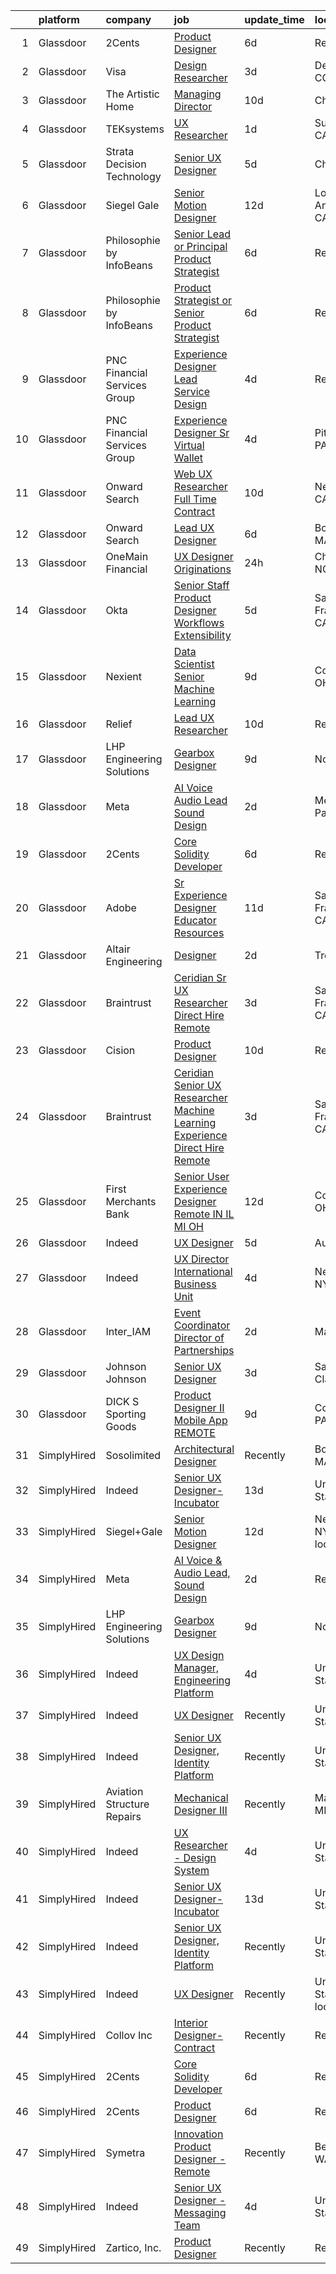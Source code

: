 

|    | platform    | company                      | job                                                                                                                                                                                                                                                                                                                                                                                                                                                                                                                                                                                                                                                                                                                                                                                                                                                                                                                                                                                                                                                                                                                                                                                                                                                                                                                                                                                                                                                                                                                                                                                                                                                                                                           | update_time   | location                  |
|---:|:------------|:-----------------------------|:--------------------------------------------------------------------------------------------------------------------------------------------------------------------------------------------------------------------------------------------------------------------------------------------------------------------------------------------------------------------------------------------------------------------------------------------------------------------------------------------------------------------------------------------------------------------------------------------------------------------------------------------------------------------------------------------------------------------------------------------------------------------------------------------------------------------------------------------------------------------------------------------------------------------------------------------------------------------------------------------------------------------------------------------------------------------------------------------------------------------------------------------------------------------------------------------------------------------------------------------------------------------------------------------------------------------------------------------------------------------------------------------------------------------------------------------------------------------------------------------------------------------------------------------------------------------------------------------------------------------------------------------------------------------------------------------------------------|:--------------|:--------------------------|
|  1 | Glassdoor   | 2Cents                       | [Product Designer](https://www.glassdoor.com/partner/jobListing.htm?pos=116&ao=1136043&s=58&guid=00000182341ff91b8da57f7cfab37bb8&src=GD_JOB_AD&t=SR&vt=w&ea=1&cs=1_266789c2&cb=1658731887293&jobListingId=1008012892209&jrtk=3-0-1g8q1vubhjrpm801-1g8q1vuc3ih67800-87ec4afc59254818-)                                                                                                                                                                                                                                                                                                                                                                                                                                                                                                                                                                                                                                                                                                                                                                                                                                                                                                                                                                                                                                                                                                                                                                                                                                                                                                                                                                                                                        | 6d            | Remote                    |
|  2 | Glassdoor   | Visa                         | [Design Researcher](https://www.glassdoor.com/partner/jobListing.htm?pos=126&ao=1136043&s=58&guid=00000182341ff91b8da57f7cfab37bb8&src=GD_JOB_AD&t=SR&vt=w&cs=1_327acecb&cb=1658731887294&jobListingId=1008021641912&jrtk=3-0-1g8q1vubhjrpm801-1g8q1vuc3ih67800-1e7e7fdd79c17e05-)                                                                                                                                                                                                                                                                                                                                                                                                                                                                                                                                                                                                                                                                                                                                                                                                                                                                                                                                                                                                                                                                                                                                                                                                                                                                                                                                                                                                                            | 3d            | Denver, CO                |
|  3 | Glassdoor   | The Artistic Home            | [Managing Director](https://www.glassdoor.com/partner/jobListing.htm?pos=104&ao=1110586&s=58&guid=00000182341ff91b8da57f7cfab37bb8&src=GD_JOB_AD&t=SR&vt=w&ea=1&cs=1_83b5b243&cb=1658731887292&jobListingId=1008006345392&cpc=0A88B0016E52E137&jrtk=3-0-1g8q1vubhjrpm801-1g8q1vuc3ih67800-fd83efb5630abaa4--6NYlbfkN0BK9GXDcakwdiqmeo8o-2GvkYnmPkq7xevAHdeF_847qtWIb67PS4cSfKXGz5DkcFwSc36MgYsxbMKa2k3YPkr7e8fJBTEaj-oNeB41ItF5ijhP9ZMUgjWR0v7dPUIKiyYIqoQQWBDV5mt56FhR_tRcSyZIZNBDA_SRCC0Rfdje0Aizp30DVmNbgrsiMqlyk64t23654BgsdUMxd4wn_wVCxiZ-bLKWMEs11pue7XJp5TGaQASmTjnsArUSRZXWznjfP9ym57cc5mIAqd7gBA_jbyhRVkKKFtRDXLpWOfWgnOUtVpELnzBU4ssIAm2lkpTsRtTMvBgSKkWqj67ZNkEUaz6LC5k4YDQZlTck-NsZjlo1paHnAOnsvpPrcbGpYdD6nqaPNpzNLmhvI-h1KeGLWjrIyvz45o7BhRmwrBFtNxAaoNXOKaCpFuKDR56WG5N0ciRGYbPgobmgHCccqccJR3-LVOhMYTukLc2_iTqmhpstMOmI-59n)                                                                                                                                                                                                                                                                                                                                                                                                                                                                                                                                                                                                                                                                                                                                                                                                                                                                  | 10d           | Chicago, IL               |
|  4 | Glassdoor   | TEKsystems                   | [UX Researcher](https://www.glassdoor.com/partner/jobListing.htm?pos=110&ao=1110586&s=58&guid=00000182341ff91b8da57f7cfab37bb8&src=GD_JOB_AD&t=SR&vt=w&cs=1_76cceba5&cb=1658731887292&jobListingId=1008024266120&cpc=FD1C1DA32C38CFA7&jrtk=3-0-1g8q1vubhjrpm801-1g8q1vuc3ih67800-4a893de833f8edc7--6NYlbfkN0AuKz8EBO1xHDEL7V2YF9xF3dC_I9B9i-Zw2Jh8clPMK9BxhHDJszxSyW718EipT5OKVo0l8fGahg7JVHHTvhMl6NWgDS8cwN9dycP3fH88SEte35WzHnr9jI2zsKnd3aTaH-zb4Mlwe4dGjQZzahKkmSZE0za2Dzfn-JC1lqc6IDMnUy-JJeXO2rzVSdwdE65C2nV4pniRCpJOWysgSjgPgAjyhki9kbOudfesmlyGHSpGLaHbQaCn9Aa24DorUBfUvTaSjDxxJpSkWkIV9XBmj68J5sL4PSfPN4wXPC4nxU2QMnRuq9bMv0rN2ldG1M4qmNTme_SMPbAyI-NPPjOz3XfbIqHawtbvOMKYpW4n3ZnidqEpGd-TMIV0SOo_jdYyU2yL8xFVYLQ7tKwylW4UohWmNmFiYEuwQDgzbCRpI7jaVSzl5POxpfzYF2ZwhXgBkwWwNBsQndkoi6ciIcl10gPv5MH-Ci7yf2jyum2lLmBh-tR13Agn-R1M1wGi_NzaO0r2ZfGzAod1OpRapSuPp5lkUPpucXMAnW3iB64u1inqMYZNpsaE8knU15DCEYeV7lNv3UN2jbMQIBc5l3AQp7MOe9RUS1-zxjtnDLhCo1Nxfvtj1P9CkCJ79fezF7F95irpTkDEMMWEHBKzKU9V1pSATAzeFhls4iACLLIh1OFGYixwa41Ht_07fCIf8bUzjdDvw1JdoRo5Ccn7GANEIZmMGCWqAJyzTr-Vj8z2RWoMtxSOKhfnCIVrump1Nyt39Wy_wwXhty9lmucu0k-UI5EfZ_LEQ5SqKy95IuCzJsTSCnkzR_zLQZKWnHosQ4RFcKS0J3JxUbXGErFLhjPNMNtRjHWzVrxnR8_L64LoO96Ujnq8Ri_qvC1tAEHEmODcpxmiR5HH2iIFnP1NAzCDrsu_zU4cyR2WBkvuZ73OrhjytQf-KbhwWxoow7Ays68%3D)                                                                                                                                                                                                                                                                                                                                                                                             | 1d            | Sunnyvale, CA             |
|  5 | Glassdoor   | Strata Decision Technology   | [Senior UX Designer](https://www.glassdoor.com/partner/jobListing.htm?pos=123&ao=1136043&s=58&guid=00000182341ff91b8da57f7cfab37bb8&src=GD_JOB_AD&t=SR&vt=w&cs=1_12b04e0e&cb=1658731887293&jobListingId=1008015514872&jrtk=3-0-1g8q1vubhjrpm801-1g8q1vuc3ih67800-5892855150aa2c8b-)                                                                                                                                                                                                                                                                                                                                                                                                                                                                                                                                                                                                                                                                                                                                                                                                                                                                                                                                                                                                                                                                                                                                                                                                                                                                                                                                                                                                                           | 5d            | Chicago, IL               |
|  6 | Glassdoor   | Siegel Gale                  | [Senior Motion Designer](https://www.glassdoor.com/partner/jobListing.htm?pos=124&ao=1136043&s=58&guid=00000182341ff91b8da57f7cfab37bb8&src=GD_JOB_AD&t=SR&vt=w&ea=1&cs=1_4c4e78f1&cb=1658731887294&jobListingId=1008001375013&jrtk=3-0-1g8q1vubhjrpm801-1g8q1vuc3ih67800-34dc938c5726a142-)                                                                                                                                                                                                                                                                                                                                                                                                                                                                                                                                                                                                                                                                                                                                                                                                                                                                                                                                                                                                                                                                                                                                                                                                                                                                                                                                                                                                                  | 12d           | Los Angeles, CA           |
|  7 | Glassdoor   | Philosophie by InfoBeans     | [Senior Lead or Principal Product Strategist](https://www.glassdoor.com/partner/jobListing.htm?pos=127&ao=1136043&s=58&guid=00000182341ff91b8da57f7cfab37bb8&src=GD_JOB_AD&t=SR&vt=w&ea=1&cs=1_1f7d4c4c&cb=1658731887294&jobListingId=1008013555861&jrtk=3-0-1g8q1vubhjrpm801-1g8q1vuc3ih67800-60bfa5295e5ac032-)                                                                                                                                                                                                                                                                                                                                                                                                                                                                                                                                                                                                                                                                                                                                                                                                                                                                                                                                                                                                                                                                                                                                                                                                                                                                                                                                                                                             | 6d            | Remote                    |
|  8 | Glassdoor   | Philosophie by InfoBeans     | [Product Strategist or Senior Product Strategist](https://www.glassdoor.com/partner/jobListing.htm?pos=122&ao=1136043&s=58&guid=00000182341ff91b8da57f7cfab37bb8&src=GD_JOB_AD&t=SR&vt=w&ea=1&cs=1_fd2e4dd3&cb=1658731887293&jobListingId=1008013555769&jrtk=3-0-1g8q1vubhjrpm801-1g8q1vuc3ih67800-5bae6c35ec0bc05c-)                                                                                                                                                                                                                                                                                                                                                                                                                                                                                                                                                                                                                                                                                                                                                                                                                                                                                                                                                                                                                                                                                                                                                                                                                                                                                                                                                                                         | 6d            | Remote                    |
|  9 | Glassdoor   | PNC Financial Services Group | [Experience Designer Lead  Service Design ](https://www.glassdoor.com/partner/jobListing.htm?pos=106&ao=1110586&s=58&guid=00000182341ff91b8da57f7cfab37bb8&src=GD_JOB_AD&t=SR&vt=w&cs=1_39c394eb&cb=1658731887291&jobListingId=1008017522242&cpc=56C4EA4A1A191A49&jrtk=3-0-1g8q1vubhjrpm801-1g8q1vuc3ih67800-c1e68904e01abb40--6NYlbfkN0AMofH_6zXbiqn6xehDj89HQNfpf30LHk40Y3Yl5cZTpm-EXukPQNetNbgZyPcaSjlhCXDxNO4m1agQBS2GsRSln26WSb32hs6CX3LpgiRhz6i4BVHcHPURp9MGwZNHTu-jfpckExye35EShrgKH-EMil-sPra_NqaG2HeOBavuKYRaX_p2OhltPv6Hbmy4_HwFySf-SIxe0a57jmgr3hVqZSwJUTzZcgIU-l1FDqi2GJZ5uhg6YDLEfvt8TvQnin1-EuH4u9668TWfMKyxw-gMRRfS_vsVOO7OUfCJUkXwrm34Gskz9oCtjNttrHh80fYOrVn5mtoWhmpzHspl-0clzLBxaa4N7DVhri4SGa_5ITpnUiwlGLR44GXZd6dwWGJzxMjx4JmHRCEtWxCX54U2mg3Yc31lSKO46uwZAESLidXHmUM5LvLcRgpmbGMiDzCtzf-Sbi9_Cx8L-FhxxWgOn_fFBifVnc5SkRVZCfM9uTbIrkMCazlnx8IiV5W1XU16gTcqmWqsvAbiz3mgeLdq6G5IhZS65BslhrO-8c-c8yTGbOrX_74ztv0dTyPV6Tl_wzORbhvwJ-XL_wL_ujilFih0i45otKt5uKCxeixd7XPicKy342i9fGVKrQRTzs8oWOgjfa9G2xq9lK1o1fyvXDIfINkTS2mJY5GPTgjJtWbSbwYJRBlQjtrlAvtoRsTSampHR2Ri_cCSQvZ_uXyEag0yQ_1RYiJFuruH1Bx2-ElV0idQCcfz3OLRFt00pnsENciVz4BO2bekidv-MxEIPngWgJGZknJ32EBmgclTLHY7y4UJIkSN_D105KWuqcSYz5CJ-CMhi9XjQh9X_587QoCKlJ8lF-_ovDXR6Ub3reK6I7LyfH3BA_G0VGkwPtiXj_T5vCy1nZrK6STHy1CqNoWIOfKSBVOqRoFOwjSZm1Dk8kQ0auow_pd1pqZQj-81ouX5fkj7oBHMUrUpGTnVKJskPo7hcH7-JyUbN5ydahMhW9j7lO3iaMjowlESFBRa56htX1kVX32KcH5fDuBcObNP2fqibjjpgXzq0647ZgUTeeoy7YmkSwGrfzmkvBJKW-ghGOL3QfPaOzWBuEZi8PodrcZEg0ZhPQESKHCdmtw9anGi9aDQcEDQv37TfDNDNvyYBgTTfbEuFr9qQRbWzogoxNsnXgfwqBcwoXe5f20Kn2i4bJXs1H4SLTsV8EAlHWt3SPmJmuFTABUbz_2lLRazWCgpRnDawW5YF_vOdU85kjkv0Louy5dLE7ulfAnlcd1M-J2kStO0v8_AzDffqCP393fjiZ4%3D) | 4d            | Reno, NV                  |
| 10 | Glassdoor   | PNC Financial Services Group | [Experience Designer Sr   Virtual Wallet](https://www.glassdoor.com/partner/jobListing.htm?pos=125&ao=1136043&s=58&guid=00000182341ff91b8da57f7cfab37bb8&src=GD_JOB_AD&t=SR&vt=w&cs=1_2e0974b0&cb=1658731887294&jobListingId=1008017290776&jrtk=3-0-1g8q1vubhjrpm801-1g8q1vuc3ih67800-b7292f684ec465b6-)                                                                                                                                                                                                                                                                                                                                                                                                                                                                                                                                                                                                                                                                                                                                                                                                                                                                                                                                                                                                                                                                                                                                                                                                                                                                                                                                                                                                      | 4d            | Pittsburgh, PA            |
| 11 | Glassdoor   | Onward Search                | [Web UX Researcher  Full Time  Contract ](https://www.glassdoor.com/partner/jobListing.htm?pos=111&ao=1110586&s=58&guid=00000182341ff91b8da57f7cfab37bb8&src=GD_JOB_AD&t=SR&vt=w&cs=1_cc204acc&cb=1658731887292&jobListingId=1008005501937&cpc=3DB599BF2F4828F0&jrtk=3-0-1g8q1vubhjrpm801-1g8q1vuc3ih67800-a3bbd19de3746ecd--6NYlbfkN0B7YoEZZ2QAGDyEGGmBPAUWSHc1Mt3sMCn9FehKcWA3w8FH2hNAUDUUAF3DNhQFSEidb9E_fyB2635xYtWEG6LLSYCXgYnIslJl3Yx8mmOpvGpCUqvIAXaFaMrpy5hKskjUT68f1KdrkZlWF4SLSupbxOOB0tlV_m-cpRbczRNLn-JBDBNd6bQs9RK-7Gib_vwmeW9V-zClwFup8hUoj3kOLQzNVDzNB3bgEpIJ1NMPnafsOqLcnVAP1wOLwwcGbyeiC7NFmHDIqz7CnzUlmKFYLswhvpFsTGZmH_exJP-poujA1GqjosUoYzWn9p-BIfhga3kSH4XRNxVcfaw2egIbskVUKPrvvwYjD4DVEBlCXeFDTjlKRJaYiO8TaDK8E-asTddCi9ucQio3R0Kp18UT8fOX12J2l_-gX7fwbvFaeAVkaGkR27j5PzrLu9gAGhxKjNblkGiKSWYuoxQ8lw25_w2uuOQQ3M-SNcUXcRoBB_gFilV1_5wxqcHv00Crm1GkrBTYo0SjH_L8N56QgKub6vi6jroR4DodI1paZlnvK2YmIlQVcWrHsplJMF9NMBvIor2PlmgEQQOMbksI3wB3Zi9Xy4uQsS8LzD5uOdB0UJR71gtnTD5QmGdVf514wZhVlAwKFpNUT3LlKj6QJTlDhX4dW10P9OSxiWsHsvZoOzz7RO0xGheE7r4X7VVxy8pC2BHEJLCJDRHL0mkUMZTIBZk-nJyWh-EHbQZ9OE2AhxpRfieK6uJAtZfQVyEw31K58dXiAyWAp5AKK8T08isVaJqDdIjkuglsSeQq3hT_7zUvZeGRWyQN0OWqZQJIS5d8_05YTkd3F9Xo8dXBCgz4m2NCDLZUgjbKYa2sba4PsPF6N647dCB5keYByBrhIME0rxoer6fCL5VUAYaHMEQnESw_p3-dT0ii7tfze_g438nL0zRS3TNyngyr-gXVnWJ67nH35ItgjqgwUB4jTUNqLuBgttSC9vHBSxjxeDXqySFuhDuWhQhbWRMyK3Vqsq4Q1yP56xwSYw%3D%3D)                                                                                                                                                                                                                                                                                     | 10d           | Newark, CA                |
| 12 | Glassdoor   | Onward Search                | [Lead UX Designer](https://www.glassdoor.com/partner/jobListing.htm?pos=105&ao=1110586&s=58&guid=00000182341ff91b8da57f7cfab37bb8&src=GD_JOB_AD&t=SR&vt=w&cs=1_593d3d44&cb=1658731887291&jobListingId=1008013494935&cpc=214153447B1391FC&jrtk=3-0-1g8q1vubhjrpm801-1g8q1vuc3ih67800-0e1f6e73530b7cd7--6NYlbfkN0B7YoEZZ2QAGDyEGGmBPAUWSHc1Mt3sMCn9FehKcWA3wyEQP5Jz4W3SjpbgwQ-i38cLurw4Za9XMni6BJi_w-GnkQcl3fu89aintWBAKQD9M5-nnFSu80FTgnngO_xBy0iPIqJsHj6tFjqOiJmsPN8z3JA1FZ2CfH6A-_DGhvqQ_SyJb60jseUAsijdkCpPaDAzClE3Fldg3inwagZFDnMv_6eGa-bE35qiDuP9QR00-exyhmAzul3V028G-hpPfs7Sf4A0dtLibsTJluxvQ-yL04OcpShliyk2LFnfkhfCqV1a6qtn-g7faUUGhFDmcY16ZM6pMKZTqplAUkISS1M3bKVRmMh3Pbe2w4ZHRiARxgLiIDFQPp_xh4L2PHrHfWeAG04ZrbS8VaM6v0D8D3cg4RvSFoJFr_U2QgA7mO4Dgn6GBEIiV8QFoxygkwptzrm64DO3W7RnmDypitroH22CsGNeaWMl03bb7sPgfx2LOwK24n9irR7eb4ROyKeTy3hYBVGnLIbann-V-1gR3eOHyjZ-yKxLPS4N2x99By3N9p520n3MZwtvfaP9RVXsGQXWxKDwfUV33vvmGTzlouCi26KBH_h3S_MGnDhwlWoS6COs3QtQyM13c2w2J1f5IGaBnvHen5zP1WAQJW0LdDBPEUtUW1wAsGAMgPrRRuRtkMVGC_soAaQTu3KNZGhMu8TYsO8TQ6xi6D6BWdAHLb6KvvjELQPTwLBsJlrKbQtvsYdPaogwUzsfClbpnxY7N5noAd49C8YtRMZ89ReJFcVOYFmJURFY28nbjcBdooO1JzJ8qKG_6gwN5FAUDZcTZNkZscJmLlXPzAtvBaGC1-yNwVvXa0l_O9WEXU1x5DRu2pL38LcPv9ReCz00yAroO1LXkfy6DlxwbzDlPUAVlP41_ZbvLmA2Z3XDE_jHwU6hCniHCoeYNEzgN4VHLX5U1z-sgZAslyv3HuaEb4lheo1ai04QvpY2mfnpbTClCbGboQ%3D%3D)                                                                                                                                                                                                                                                                                                                                            | 6d            | Boston, MA                |
| 13 | Glassdoor   | OneMain Financial            | [UX Designer   Originations](https://www.glassdoor.com/partner/jobListing.htm?pos=103&ao=1110586&s=58&guid=00000182341ff91b8da57f7cfab37bb8&src=GD_JOB_AD&t=SR&vt=w&cs=1_3e9fdc4b&cb=1658731887291&jobListingId=1008026022642&cpc=4B4B39186BDA197B&jrtk=3-0-1g8q1vubhjrpm801-1g8q1vuc3ih67800-b4124e19d2e4355d--6NYlbfkN0Bjlu5n-gv5HO0Uw8oUWkLCzq7-4ueCq4bqHo-b0jTNgEo79qTxKEF1eiLEZ0uE3qc5NWZQm5Gmfw3Y0ZzcABUSnp_5wuluqUNDEFmqnW6qzHlL7EsOJhL6ETWivYAnlA7GyeHEPHlX0yiRC8WOQw5yjzBJlYo9FEX0tNLgUCEd5rqgabN07FkihKEQdVwhLvoMS4QRr45RHEDpT42y_a4d-SvfRmeEyNYSVin_9wJbU6HQlrvqeQUwR_PFBTu_kTlFkGEQVsOkHP5OM3yUFTrgZ5H91Zm6Ada8vkcHMUBqsu1CPohwbQY_o3nyF4PoYmlX3fwgETZZuCqEzs6RHXn1HkQpUqgSeiv7_uiiTtG4SRg1ZqQQURvST6vcpOPBjJtdbriHsmoZXWuybHq28GNpJX1ayKNyREdwACwtJawZzBREzXvGtsR7xc8IWXiOmvY%3D)                                                                                                                                                                                                                                                                                                                                                                                                                                                                                                                                                                                                                                                                                                                                                                                                                                                                                                                | 24h           | Charlotte, NC             |
| 14 | Glassdoor   | Okta                         | [Senior Staff Product Designer  Workflows   Extensibility](https://www.glassdoor.com/partner/jobListing.htm?pos=120&ao=1136043&s=58&guid=00000182341ff91b8da57f7cfab37bb8&src=GD_JOB_AD&t=SR&vt=w&ea=1&cs=1_98232d55&cb=1658731887293&jobListingId=1008015576909&jrtk=3-0-1g8q1vubhjrpm801-1g8q1vuc3ih67800-6bd7b72417b0475b-)                                                                                                                                                                                                                                                                                                                                                                                                                                                                                                                                                                                                                                                                                                                                                                                                                                                                                                                                                                                                                                                                                                                                                                                                                                                                                                                                                                                | 5d            | San Francisco, CA         |
| 15 | Glassdoor   | Nexient                      | [Data Scientist Senior Machine Learning](https://www.glassdoor.com/partner/jobListing.htm?pos=130&ao=1136043&s=58&guid=00000182341ff91b8da57f7cfab37bb8&src=GD_JOB_AD&t=SR&vt=w&cs=1_e7457d82&cb=1658731887294&jobListingId=1008008458372&jrtk=3-0-1g8q1vubhjrpm801-1g8q1vuc3ih67800-3743e5ff5b45fd1d-)                                                                                                                                                                                                                                                                                                                                                                                                                                                                                                                                                                                                                                                                                                                                                                                                                                                                                                                                                                                                                                                                                                                                                                                                                                                                                                                                                                                                       | 9d            | Columbus, OH              |
| 16 | Glassdoor   | Relief                       | [Lead UX Researcher](https://www.glassdoor.com/partner/jobListing.htm?pos=129&ao=1136043&s=58&guid=00000182341ff91b8da57f7cfab37bb8&src=GD_JOB_AD&t=SR&vt=w&ea=1&cs=1_067158f2&cb=1658731887294&jobListingId=1008006015741&jrtk=3-0-1g8q1vubhjrpm801-1g8q1vuc3ih67800-e2e088f46b110141-)                                                                                                                                                                                                                                                                                                                                                                                                                                                                                                                                                                                                                                                                                                                                                                                                                                                                                                                                                                                                                                                                                                                                                                                                                                                                                                                                                                                                                      | 10d           | Remote                    |
| 17 | Glassdoor   | LHP Engineering Solutions    | [Gearbox Designer](https://www.glassdoor.com/partner/jobListing.htm?pos=113&ao=1136043&s=58&guid=00000182341ff91b8da57f7cfab37bb8&src=GD_JOB_AD&t=SR&vt=w&ea=1&cs=1_015fde28&cb=1658731887293&jobListingId=1008008477798&jrtk=3-0-1g8q1vubhjrpm801-1g8q1vuc3ih67800-1593ba4b841fd41b-)                                                                                                                                                                                                                                                                                                                                                                                                                                                                                                                                                                                                                                                                                                                                                                                                                                                                                                                                                                                                                                                                                                                                                                                                                                                                                                                                                                                                                        | 9d            | Novi, MI                  |
| 18 | Glassdoor   | Meta                         | [AI Voice   Audio Lead  Sound Design](https://www.glassdoor.com/partner/jobListing.htm?pos=102&ao=1110586&s=58&guid=00000182341ff91b8da57f7cfab37bb8&src=GD_JOB_AD&t=SR&vt=w&cs=1_0f56235d&cb=1658731887291&jobListingId=1008023222000&cpc=BAB9AA3F436D8911&jrtk=3-0-1g8q1vubhjrpm801-1g8q1vuc3ih67800-444fe9a2068c5797--6NYlbfkN0DYl4UJW4r1Vl7FEn6T9F-rD9lpC-0oMJVSiWjK_MGUd5ZxEn957iThda3zHpNlLYNwoNzCQdsopm8UXMSbELqs7hQaiUnItiTZzEEkE-PHNUfowHDZg6-MYjFC7Tp72VWJ8YeywO2Kg9Cbsh15ja9ebBywiF9xOUIs177SuIjrVQbepqhoRUqtpbFSzgqNRJIRGC_jrQGnGT8rdxEeW9sVRV9TE6seHHhE1WTsRm8Y9F6R78ofbQ4nYFHoMF0oBQd58FURsM33x_AZ2NqXYdBCXSnrlI4vu24DeUfE1_XM6tC4AXLZzaBpmJx4R05Ze_xafY4WBKd63d1Pxamohro3g24ELNR7t9Fn33wyun1XXXYOHoADz32buTIQGJuIbDK-Un7NP3aDXFbUDQeWZzZCYRlbPZf-sbQJkogl4NtVu7jCIMERdaXm9dTT9hSxqAXMaTw6HKHkYM_L_9NfgC4DH3gzALl7Uy6LfgkBp2RdT8oxrzqBflexOxV7AC-w6yx8hEeHzSUaK7b4Qbg4NJfx0ljGt3L_U0GRj8YNPy6BliojoO33quxZdpbx2nwa9ZKLhgmfh80YT5-H2HbQjEMlAZFnHwZsHjysbSyZuYiw9jNRUIPQDAIXdnNK_lbLztKoUDpaAk9ReOUZxxUW37MMZu7yWCMoSY_vHYkrarErbHxwp2E6y5vyVxuTlMj7USRL2dhu2JAmhSQZ_q29ns-kk1iuFJtBgNc1P6CXq9HJ3RoTeYNtjalqmvY4ZFfZnY9NB9r0BtT2oCSgKKRpdD0iM2jhm7DH0pvdR7D38teJRccixnQbdVXbmB1bdadGeWVfZ9LIaiEO6yYe3hvHrd8SCUzw3Fd519GDgyIEa2Qg8P8Xn5lsATskPYEPfQFmSIoqGDO2ApYNGNp9Vd2gi_sIiqEFEogGGPZa09cO3_3RGhDDRwJ4m0reu8SV6W_sjP0EiyX2IYGtWdThuDxWpav7OyPLk_NKKatE20GumtjML7TuWGa54fxiUaRG58ZUmBc%3D)                                                                                                                                                                                                                                                                                                       | 2d            | Menlo Park, CA            |
| 19 | Glassdoor   | 2Cents                       | [Core Solidity Developer](https://www.glassdoor.com/partner/jobListing.htm?pos=114&ao=1136043&s=58&guid=00000182341ff91b8da57f7cfab37bb8&src=GD_JOB_AD&t=SR&vt=w&ea=1&cs=1_a9348070&cb=1658731887293&jobListingId=1008012798036&jrtk=3-0-1g8q1vubhjrpm801-1g8q1vuc3ih67800-acdc01f12a704e75-)                                                                                                                                                                                                                                                                                                                                                                                                                                                                                                                                                                                                                                                                                                                                                                                                                                                                                                                                                                                                                                                                                                                                                                                                                                                                                                                                                                                                                 | 6d            | Remote                    |
| 20 | Glassdoor   | Adobe                        | [Sr Experience Designer  Educator Resources](https://www.glassdoor.com/partner/jobListing.htm?pos=119&ao=1136043&s=58&guid=00000182341ff91b8da57f7cfab37bb8&src=GD_JOB_AD&t=SR&vt=w&cs=1_22548665&cb=1658731887293&jobListingId=1008002526524&jrtk=3-0-1g8q1vubhjrpm801-1g8q1vuc3ih67800-377edc9fe295c2cd-)                                                                                                                                                                                                                                                                                                                                                                                                                                                                                                                                                                                                                                                                                                                                                                                                                                                                                                                                                                                                                                                                                                                                                                                                                                                                                                                                                                                                   | 11d           | San Francisco, CA         |
| 21 | Glassdoor   | Altair Engineering           | [Designer](https://www.glassdoor.com/partner/jobListing.htm?pos=112&ao=1136043&s=58&guid=00000182341ff91b8da57f7cfab37bb8&src=GD_JOB_AD&t=SR&vt=w&cs=1_fffe754d&cb=1658731887293&jobListingId=1008021964087&jrtk=3-0-1g8q1vubhjrpm801-1g8q1vuc3ih67800-3f8525cc99bfc013-)                                                                                                                                                                                                                                                                                                                                                                                                                                                                                                                                                                                                                                                                                                                                                                                                                                                                                                                                                                                                                                                                                                                                                                                                                                                                                                                                                                                                                                     | 2d            | Troy, MI                  |
| 22 | Glassdoor   | Braintrust                   | [Ceridian   Sr UX Researcher   Direct Hire  Remote ](https://www.glassdoor.com/partner/jobListing.htm?pos=108&ao=1110586&s=58&guid=00000182341ff91b8da57f7cfab37bb8&src=GD_JOB_AD&t=SR&vt=w&ea=1&cs=1_eb41af4d&cb=1658731887292&jobListingId=1008020482256&cpc=56C4EA4A1A191A49&jrtk=3-0-1g8q1vubhjrpm801-1g8q1vuc3ih67800-7b3d2c70f5f214f5--6NYlbfkN0AL3dVr72y2kzw2kaN2Ho5i09lACUMjYeOySpm2U6KfanpO7D4VwROuFK3kxGLflm_-F-MyOOq_cDcEnRDLJ4Cyvhd3RLEXc46RUIszkvWNWEnkjcT3t71Tn3jP48jM1v1c9MTv1mza1ANV4Auo_MrQHRKq1hqNKpqkGxveRYRyLKlZDGBxy44fQjCtCX6WFNAorlqtGs4xBi96bs7nNHO20FM4o_K96cygcBj5OgBu3F-nhzuikW3Fn4k4k_DcoQDYjv2END1lYcpQfKwxhQRlJwYrxx1OtB3Nx0EyBMGfSuj0HiLvOG6wni3LGhlP0lLvY-fDgxcjABcUgrusJ8mZpSu1AA7DcpWVamSxl2dCYsOeHCJxV8vezs92Xv6hscgnhFyFxao3JrIZMAzizSNvAuekVU2Ktn8Fg3GiBDuNLKhcI_TKYpFhfWDlhPuPxD-3R8z5ZiZ6OitKNadr5f_ikjEeFj9CwoDKJpZJ53ASzWVTwGC5Td3s9ljulHh9XhBXlduGK3ohba5VJYOWiXHgdcBJntoVNTIw3M5bJF-kIeKbCYJapulr7vJCSaebjqQF6XxstYJzyjj3iC8LXecOFNkzVkHP4IYG2MT4GOstGaXWp_LcotQ7KcZpDFvyiq5esH08RIaEPoKbD4swHfjD_FihNusz3Jqq3nIX-_wEotP34Wy9QaBPPGxF3H6imIjCC-fXI_ZLJjkxwVGQAsmht-VUHHJBzgV6rYcr_KlhjCuksaytEY_Kz2meyZ51Rxs%3D)                                                                                                                                                                                                                                                                                                                                                                                                                                                                                                                                                   | 3d            | San Francisco, CA         |
| 23 | Glassdoor   | Cision                       | [Product Designer](https://www.glassdoor.com/partner/jobListing.htm?pos=117&ao=1136043&s=58&guid=00000182341ff91b8da57f7cfab37bb8&src=GD_JOB_AD&t=SR&vt=w&cs=1_943496f6&cb=1658731887293&jobListingId=1008006535828&jrtk=3-0-1g8q1vubhjrpm801-1g8q1vuc3ih67800-80a061a114772bee-)                                                                                                                                                                                                                                                                                                                                                                                                                                                                                                                                                                                                                                                                                                                                                                                                                                                                                                                                                                                                                                                                                                                                                                                                                                                                                                                                                                                                                             | 10d           | Remote                    |
| 24 | Glassdoor   | Braintrust                   | [Ceridian   Senior UX Researcher  Machine Learning Experience    Direct Hire  Remote ](https://www.glassdoor.com/partner/jobListing.htm?pos=107&ao=1110586&s=58&guid=00000182341ff91b8da57f7cfab37bb8&src=GD_JOB_AD&t=SR&vt=w&ea=1&cs=1_6d2d97e9&cb=1658731887292&jobListingId=1008020479755&cpc=56C4EA4A1A191A49&jrtk=3-0-1g8q1vubhjrpm801-1g8q1vuc3ih67800-cdcd093dc81c435d--6NYlbfkN0AL3dVr72y2kzw2kaN2Ho5i09lACUMjYeOySpm2U6KfanpO7D4VwROuFK3kxGLflm_-F-MyOOq_cK7XK6izVezjYnExEM7TWwiKHML_9eCYOGUMVLN9J2_NxyjbYdMJAYutQ1nY0sGeF0BS4TJ566OrG42yWDa4CqWZ8vpLvNq5RUUJs-yVTmOEX66LkhYpU6QYw56WKbuaFtPVO-DdhtNZQrwLg_JWizfhWCeWx4FH5zrla-r-4LQJnvLDjApG_9MSVRWxLSdAb6lSfRRqPXsXGHHWi2rRVbcHubqn0TpdaCuiaUopQzaTW57bBIllxFpiI2pnRnJO9XZUzF3TkswXaAWErzBaqzHw8RQ56HFPhQbKmko-5E7EaUoi4t1UAJ-5Z8xj1tpqqqIitHIA53T5kvHnnF-On0Z53aIW8VtguNwYTZ9GOlkOOAm04PFxVH9jw52Mj0vSPyqXS4r0kdN5Hu3ATZMio1RIGPqm7RANcAahWh4u5_yoQoKEIRRkN4LZOj_kbFUdU7JFNaW48Kl0cvqW-9gBj3Ex_J1uahJE0YpmKUidHH-B0s-l6UP1pmLyQ02ztK_0QAU4zG70oyHG6wklp9gQ3-5ZTjNYNA6jOEb6BUL_n4BdCgFk_-MGO5A4hs0wtVb-hm-0-3H6T-YCJoYvVWe9LSIR-fQe_YC_RGh4Ab7vl6n6IN76ccj-0n6pOODS6mJ4zU_oiT7oR8mtZQpi_qAPXtkXXp6tK2wV9nRnq7RgbGyIBPxVXPnbuaw%3D)                                                                                                                                                                                                                                                                                                                                                                                                                                                                                                                 | 3d            | San Francisco, CA         |
| 25 | Glassdoor   | First Merchants Bank         | [Senior User Experience Designer  Remote IN  IL  MI  OH ](https://www.glassdoor.com/partner/jobListing.htm?pos=118&ao=1136043&s=58&guid=00000182341ff91b8da57f7cfab37bb8&src=GD_JOB_AD&t=SR&vt=w&cs=1_d557c97a&cb=1658731887293&jobListingId=1008001128862&jrtk=3-0-1g8q1vubhjrpm801-1g8q1vuc3ih67800-d8f6d0206cc9a757-)                                                                                                                                                                                                                                                                                                                                                                                                                                                                                                                                                                                                                                                                                                                                                                                                                                                                                                                                                                                                                                                                                                                                                                                                                                                                                                                                                                                      | 12d           | Columbus, OH              |
| 26 | Glassdoor   | Indeed                       | [UX Designer](https://www.glassdoor.com/partner/jobListing.htm?pos=101&ao=1110586&s=58&guid=00000182341ff91b8da57f7cfab37bb8&src=GD_JOB_AD&t=SR&vt=w&cs=1_c0c06f87&cb=1658731887291&jobListingId=1008015189639&cpc=FB7E4A1762AE5BEC&jrtk=3-0-1g8q1vubhjrpm801-1g8q1vuc3ih67800-e738aeb65cbc2f89--6NYlbfkN0CiRNM7CVr8YueLFKlzwbFWI0o7IjV438l4sVrvKZ0flpURU_mqoI8EbsK64YRr3OArdLyNSYbnwANbgQNQ9mr0QGht0VPdNditpoD0uLsB7BbVdnAQi8CCa7v5bn5-nQNYI9RRuTymaenQY5pT4Ps4JNo2OM9dJbeNhoxoT1DImZjKJKCpuCh5zQ6PVwOuGfYnV91IwaWeCCBCxQHhhdk0FiyT5rnsnyw8WxFy5HeyOztf4Hwb2qPcLZx6HdwYd-8ez7DSrPAdiI31_96qFC3heBpKYFa8aNNS2QVVMqycwf485rLiIG8MPBGkA90XpqYGtTFwpaiFVGTLcvg5JCTFTTybavjP8THGX1mtX6zvVpesVp7dNjA785K86TqYtcK7ooMAMrMJkT_1fBd5utcNFRnkBZA2Gqh-w59aTBaZVoQp_0BeteVnCd7D1gMAozepBTyIbqg3WpB0Q0o5zUyLfuS-miEeq3LlVe33BoHF0EBeYzLmyqZt5ADrzOwSeUamxDZqj3V6Ng%3D%3D)                                                                                                                                                                                                                                                                                                                                                                                                                                                                                                                                                                                                                                                                                                                                                                                                                                                 | 5d            | Austin, TX                |
| 27 | Glassdoor   | Indeed                       | [UX Director   International Business Unit](https://www.glassdoor.com/partner/jobListing.htm?pos=109&ao=1110586&s=58&guid=00000182341ff91b8da57f7cfab37bb8&src=GD_JOB_AD&t=SR&vt=w&cs=1_a569973a&cb=1658731887292&jobListingId=1008017405356&cpc=FA84DF7EA1EC2398&jrtk=3-0-1g8q1vubhjrpm801-1g8q1vuc3ih67800-6692539eb64e030d--6NYlbfkN0CiRNM7CVr8YueLFKlzwbFWI0o7IjV438l4sVrvKZ0flpURU_mqoI8EbsK64YRr3OBmVELRUUeHvWSOYAAbIDZOcwVBESz_4r4uQwb7jykAK8gWDBv1yNCRt_65S__YGcKDeNRPpsqFj83DROfI5s5SgTa-Top28McJ3aGA6GUYLkxkrMe1V8r2MkUKR1SD2ucKzwC4hPMYeBB2FzQDFjabye4BlUdzvWRfDe57NsYBROjhv21nS5W_knxX_-lkZ1stgNuQrXRD9liB1zv6ETCXWlF1S_qXK82g4JjGG3ZVAQ3nnkVaJ23fpHkfBj8_YUkUT3DqDCp-1sXMPLX65nHckWfmXtbIztHGmKpHt8IfkRSCvPuTkd17q1c-R0A43QGPq6ZLXS0_vk7t8_JNuo5yD9mOCljYOvP1eDHxHlztCEgvNEKBPO1cwYDU9CeXxZIHgTMmsJf1oqN0zWjF9Ou-T1bnN9Yx3o7fAatVs27toJY-DY0wPLfqXq7jW8OdUJNcPEpB8I1WTz2c0T57iuRi)                                                                                                                                                                                                                                                                                                                                                                                                                                                                                                                                                                                                                                                                                                                                                                                                               | 4d            | New York, NY              |
| 28 | Glassdoor   | Inter_IAM                    | [Event Coordinator   Director of Partnerships](https://www.glassdoor.com/partner/jobListing.htm?pos=128&ao=1136043&s=58&guid=00000182341ff91b8da57f7cfab37bb8&src=GD_JOB_AD&t=SR&vt=w&ea=1&cs=1_dd27718f&cb=1658731887294&jobListingId=1008022182568&jrtk=3-0-1g8q1vubhjrpm801-1g8q1vuc3ih67800-96cec4608558ae4e-)                                                                                                                                                                                                                                                                                                                                                                                                                                                                                                                                                                                                                                                                                                                                                                                                                                                                                                                                                                                                                                                                                                                                                                                                                                                                                                                                                                                            | 2d            | Manhattan                 |
| 29 | Glassdoor   | Johnson   Johnson            | [Senior UX Designer](https://www.glassdoor.com/partner/jobListing.htm?pos=121&ao=1136043&s=58&guid=00000182341ff91b8da57f7cfab37bb8&src=GD_JOB_AD&t=SR&vt=w&cs=1_7bf33376&cb=1658731887293&jobListingId=1008021296042&jrtk=3-0-1g8q1vubhjrpm801-1g8q1vuc3ih67800-3d1e8efd23984624-)                                                                                                                                                                                                                                                                                                                                                                                                                                                                                                                                                                                                                                                                                                                                                                                                                                                                                                                                                                                                                                                                                                                                                                                                                                                                                                                                                                                                                           | 3d            | Santa Clara, CA           |
| 30 | Glassdoor   | DICK S Sporting Goods        | [Product Designer II   Mobile App  REMOTE ](https://www.glassdoor.com/partner/jobListing.htm?pos=115&ao=1136043&s=58&guid=00000182341ff91b8da57f7cfab37bb8&src=GD_JOB_AD&t=SR&vt=w&cs=1_1ed7d3f0&cb=1658731887293&jobListingId=1008008941755&jrtk=3-0-1g8q1vubhjrpm801-1g8q1vuc3ih67800-be7c7078d6baa20f-)                                                                                                                                                                                                                                                                                                                                                                                                                                                                                                                                                                                                                                                                                                                                                                                                                                                                                                                                                                                                                                                                                                                                                                                                                                                                                                                                                                                                    | 9d            | Coraopolis, PA            |
| 31 | SimplyHired | Sosolimited                  | [Architectural Designer](https://www.simplyhired.com/job/1wnZZjS_T2B-Khb33FLg8m5W26VpFJO-O7M0joPbDLzOi2-l3WqCTg?q=generative+designer)                                                                                                                                                                                                                                                                                                                                                                                                                                                                                                                                                                                                                                                                                                                                                                                                                                                                                                                                                                                                                                                                                                                                                                                                                                                                                                                                                                                                                                                                                                                                                                        | Recently      | Boston, MA                |
| 32 | SimplyHired | Indeed                       | [Senior UX Designer- Incubator](https://www.simplyhired.com/job/P2Qah3KvihmY9oU0JZ6WySv4uubZCo-4_kG0Bvf_fuSu6ca78-sPKg?q=generative+designer)                                                                                                                                                                                                                                                                                                                                                                                                                                                                                                                                                                                                                                                                                                                                                                                                                                                                                                                                                                                                                                                                                                                                                                                                                                                                                                                                                                                                                                                                                                                                                                 | 13d           | United States             |
| 33 | SimplyHired | Siegel+Gale                  | [Senior Motion Designer](https://www.simplyhired.com/job/z_mraZGuTdSt9OgNf2JGuAGFBmacPGj8blWuk_1vpLhMMxlKeffbeg?q=generative+designer)                                                                                                                                                                                                                                                                                                                                                                                                                                                                                                                                                                                                                                                                                                                                                                                                                                                                                                                                                                                                                                                                                                                                                                                                                                                                                                                                                                                                                                                                                                                                                                        | 12d           | New York, NY +1 location  |
| 34 | SimplyHired | Meta                         | [AI Voice & Audio Lead, Sound Design](https://www.simplyhired.com/job/5lYzaYXspz6ZS0qrjHhAtSiIS8ozGC7a90xxshueranYZ03i-n-rbg?q=generative+designer)                                                                                                                                                                                                                                                                                                                                                                                                                                                                                                                                                                                                                                                                                                                                                                                                                                                                                                                                                                                                                                                                                                                                                                                                                                                                                                                                                                                                                                                                                                                                                           | 2d            | Remote                    |
| 35 | SimplyHired | LHP Engineering Solutions    | [Gearbox Designer](https://www.simplyhired.com/job/VMY6SP8_4getA_7vpm0beyLYlhyePz0Z4YOFw2xXbYA0aVDhHjkIHw?q=generative+designer)                                                                                                                                                                                                                                                                                                                                                                                                                                                                                                                                                                                                                                                                                                                                                                                                                                                                                                                                                                                                                                                                                                                                                                                                                                                                                                                                                                                                                                                                                                                                                                              | 9d            | Novi, MI                  |
| 36 | SimplyHired | Indeed                       | [UX Design Manager, Engineering Platform](https://www.simplyhired.com/job/z0mTTtRR1tHUKQVGOIxxZtV1Zy6zRHbwyofL3mm0M3xfKHZF3BkzfA?q=generative+designer)                                                                                                                                                                                                                                                                                                                                                                                                                                                                                                                                                                                                                                                                                                                                                                                                                                                                                                                                                                                                                                                                                                                                                                                                                                                                                                                                                                                                                                                                                                                                                       | 4d            | United States             |
| 37 | SimplyHired | Indeed                       | [UX Designer](https://www.simplyhired.com/job/URziMhrNTaKa1PLKfIfrhF-GuRmaj4gn2FhVHZfhBU3tWsV0R0J4dw?q=generative+designer)                                                                                                                                                                                                                                                                                                                                                                                                                                                                                                                                                                                                                                                                                                                                                                                                                                                                                                                                                                                                                                                                                                                                                                                                                                                                                                                                                                                                                                                                                                                                                                                   | Recently      | United States             |
| 38 | SimplyHired | Indeed                       | [Senior UX Designer, Identity Platform](https://www.simplyhired.com/job/BAYI8oqCxBT54pX44nQjMb--kXLVOQbHpcKhltVZq4MqzFYT9L3AoQ?q=generative+designer)                                                                                                                                                                                                                                                                                                                                                                                                                                                                                                                                                                                                                                                                                                                                                                                                                                                                                                                                                                                                                                                                                                                                                                                                                                                                                                                                                                                                                                                                                                                                                         | Recently      | United States             |
| 39 | SimplyHired | Aviation Structure Repairs   | [Mechanical Designer III](https://www.simplyhired.com/job/VrOtGg_b4hzLwiiY3pNQ5IXbR3iAhcSNWMvwkKNtbhmOj2PIpD-yNA?q=generative+designer)                                                                                                                                                                                                                                                                                                                                                                                                                                                                                                                                                                                                                                                                                                                                                                                                                                                                                                                                                                                                                                                                                                                                                                                                                                                                                                                                                                                                                                                                                                                                                                       | Recently      | Macomb, MI                |
| 40 | SimplyHired | Indeed                       | [UX Researcher - Design System](https://www.simplyhired.com/job/zMdFPFFYzAgshBnl5egUFCZ9sbUdNyog4BM39xMPQvCuIl4xzCahQg?q=generative+designer)                                                                                                                                                                                                                                                                                                                                                                                                                                                                                                                                                                                                                                                                                                                                                                                                                                                                                                                                                                                                                                                                                                                                                                                                                                                                                                                                                                                                                                                                                                                                                                 | 4d            | United States             |
| 41 | SimplyHired | Indeed                       | [Senior UX Designer- Incubator](https://www.simplyhired.com/job/P2Qah3KvihmY9oU0JZ6WySv4uubZCo-4_kG0Bvf_fuSu6ca78-sPKg?q=generative+designer)                                                                                                                                                                                                                                                                                                                                                                                                                                                                                                                                                                                                                                                                                                                                                                                                                                                                                                                                                                                                                                                                                                                                                                                                                                                                                                                                                                                                                                                                                                                                                                 | 13d           | United States             |
| 42 | SimplyHired | Indeed                       | [Senior UX Designer, Identity Platform](https://www.simplyhired.com/job/BAYI8oqCxBT54pX44nQjMb--kXLVOQbHpcKhltVZq4MqzFYT9L3AoQ?q=generative+designer)                                                                                                                                                                                                                                                                                                                                                                                                                                                                                                                                                                                                                                                                                                                                                                                                                                                                                                                                                                                                                                                                                                                                                                                                                                                                                                                                                                                                                                                                                                                                                         | Recently      | United States             |
| 43 | SimplyHired | Indeed                       | [UX Designer](https://www.simplyhired.com/job/URziMhrNTaKa1PLKfIfrhF-GuRmaj4gn2FhVHZfhBU3tWsV0R0J4dw?q=generative+designer)                                                                                                                                                                                                                                                                                                                                                                                                                                                                                                                                                                                                                                                                                                                                                                                                                                                                                                                                                                                                                                                                                                                                                                                                                                                                                                                                                                                                                                                                                                                                                                                   | Recently      | United States +1 location |
| 44 | SimplyHired | Collov Inc                   | [Interior Designer-Contract](https://www.simplyhired.com/job/BWulXfwm_DajYkRoVR_cHEZ0YAw0ZzUYn4k1ZR9ZbVk7SbJZhkaf0Q?q=generative+designer)                                                                                                                                                                                                                                                                                                                                                                                                                                                                                                                                                                                                                                                                                                                                                                                                                                                                                                                                                                                                                                                                                                                                                                                                                                                                                                                                                                                                                                                                                                                                                                    | Recently      | Remote                    |
| 45 | SimplyHired | 2Cents                       | [Core Solidity Developer](https://www.simplyhired.com/job/yaTegn-ORs8Xd35tTGfbV12cQTOp2DiyeY9m5_FSPmo1bC_GefnhsA?q=generative+designer)                                                                                                                                                                                                                                                                                                                                                                                                                                                                                                                                                                                                                                                                                                                                                                                                                                                                                                                                                                                                                                                                                                                                                                                                                                                                                                                                                                                                                                                                                                                                                                       | 6d            | Remote                    |
| 46 | SimplyHired | 2Cents                       | [Product Designer](https://www.simplyhired.com/job/hfDbNr8nE59mZFMKpfn6QfxbSTb1dwOOakE4x9PO6RQwDAuXGUzsaw?q=generative+designer)                                                                                                                                                                                                                                                                                                                                                                                                                                                                                                                                                                                                                                                                                                                                                                                                                                                                                                                                                                                                                                                                                                                                                                                                                                                                                                                                                                                                                                                                                                                                                                              | 6d            | Remote                    |
| 47 | SimplyHired | Symetra                      | [Innovation Product Designer - Remote](https://www.simplyhired.com/job/hSkWjaWMYgFhCFQx-vz3tfIowyPuP4lujgWiB5HyDVHP--PC0XA9tQ?q=generative+designer)                                                                                                                                                                                                                                                                                                                                                                                                                                                                                                                                                                                                                                                                                                                                                                                                                                                                                                                                                                                                                                                                                                                                                                                                                                                                                                                                                                                                                                                                                                                                                          | Recently      | Bellevue, WA              |
| 48 | SimplyHired | Indeed                       | [Senior UX Designer - Messaging Team](https://www.simplyhired.com/job/l0LnuQW5fwbdvGZXkmQCGTI92p5rgzBwN1NlunEUKJ0Na6Iu1w8jSg?q=generative+designer)                                                                                                                                                                                                                                                                                                                                                                                                                                                                                                                                                                                                                                                                                                                                                                                                                                                                                                                                                                                                                                                                                                                                                                                                                                                                                                                                                                                                                                                                                                                                                           | 4d            | United States             |
| 49 | SimplyHired | Zartico, Inc.                | [Product Designer](https://www.simplyhired.com/job/AvkylNGa_FTWwzDheU-xbU3PC5c2lQt485zSSNtwwzBQ_MAFGKFPgw?q=generative+designer)                                                                                                                                                                                                                                                                                                                                                                                                                                                                                                                                                                                                                                                                                                                                                                                                                                                                                                                                                                                                                                                                                                                                                                                                                                                                                                                                                                                                                                                                                                                                                                              | Recently      | Remote                    |